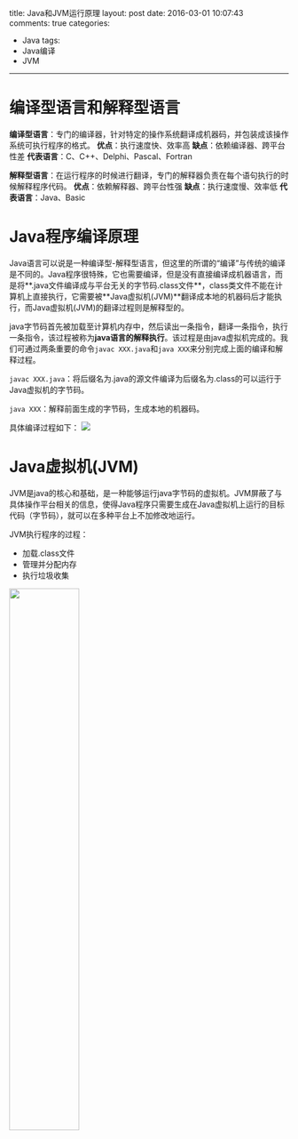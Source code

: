title: Java和JVM运行原理
layout: post
date: 2016-03-01 10:07:43  
comments: true
categories: 
- Java
tags: 
- Java编译
- JVM

---
# 编译型语言和解释型语言
**编译型语言**：专门的编译器，针对特定的操作系统翻译成机器码，并包装成该操作系统可执行程序的格式。
**优点**：执行速度快、效率高
**缺点**：依赖编译器、跨平台性差
**代表语言**：C、C++、Delphi、Pascal、Fortran

<!--more-->

**解释型语言**：在运行程序的时候进行翻译，专门的解释器负责在每个语句执行的时候解释程序代码。
**优点**：依赖解释器、跨平台性强
**缺点**：执行速度慢、效率低
**代表语言**：Java、Basic

# Java程序编译原理
Java语言可以说是一种编译型-解释型语言，但这里的所谓的“编译”与传统的编译是不同的。Java程序很特殊，它也需要编译，但是没有直接编译成机器语言，而是将**.java文件编译成与平台无关的字节码.class文件**，class类文件不能在计算机上直接执行，它需要被**Java虚拟机(JVM)**翻译成本地的机器码后才能执行，而Java虚拟机(JVM)的翻译过程则是解释型的。

java字节码首先被加载至计算机内存中，然后读出一条指令，翻译一条指令，执行一条指令，该过程被称为**java语言的解释执行**。该过程是由java虚拟机完成的。我们可通过两条重要的命令`javac XXX.java`和`java XXX`来分别完成上面的编译和解释过程。

`javac XXX.java`：将后缀名为.java的源文件编译为后缀名为.class的可以运行于Java虚拟机的字节码。

`java XXX`：解释前面生成的字节码，生成本地的机器码。

具体编译过程如下：
![](http://i.imgur.com/wG9PZ4A.png)

# Java虚拟机(JVM)
JVM是java的核心和基础，是一种能够运行java字节码的虚拟机。JVM屏蔽了与具体操作平台相关的信息，使得Java程序只需要生成在Java虚拟机上运行的目标代码（字节码），就可以在多种平台上不加修改地运行。

JVM执行程序的过程：
- 加载.class文件
- 管理并分配内存
- 执行垃圾收集

<img src="http://i.imgur.com/jgzOLgu.png" width="50%" height="50%">

